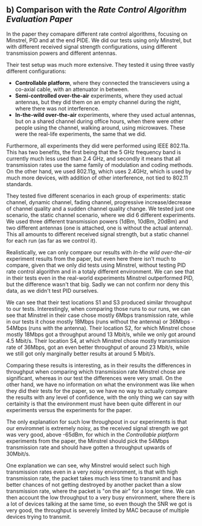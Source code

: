 ## b) Comparison with the *Rate Control Algorithm Evaluation Paper*

In the paper they comapare different rate control algorithms, focusing on Minstrel, PID and at the end PIDE. We did our tests using only Minstrel, but with different received signal strength configurations, using different transmission powers and different antennas. 

Their test setup was much more extensive. They tested it using three vastly different configurations: 
* **Controllable platform**, where they connected the transcievers using a co-axial cable, with an attenuator in between. 
* **Semi-controlled over-the-air** experiments, where they used actual antennas, but they did them on an empty channel during the night, where there was not interference.
* **In-the-wild over-the-air** experiments, where they used actual antennas, but on a shared channel during office hours, when there were other people using the channel, walking around, using microwaves. These were the real-life experiments, the same that we did.


Furthermore, all experiments they did were performed using IEEE 802.11a. This has two benefits, the first being that the 5 GHz frequency band is currently much less used than 2.4 GHz, and secondly it means that all transmission rates use the same family of modulation and coding methods. On the other hand, we used 802.11g, which uses 2.4GHz, which is used by much more devices, with addition of other interference, not tied to 802.11 standards.

They tested five different scenarios in each group of experiments: static channel, dynamic channel, fading channel, progressive increase/decrease of channel quality and a sudden channel quality change.
We tested just one scenario, the static channel scenario, where we did 6 different experiments. We used three different transmission powers (1dBm, 10dBm, 20dBm) and two different antennas (one is attached, one is without the actual antenna). This all amounts to different received signal strength, but a static channel for each run (as far as we control it).

Realistically, we can only compare our results with *In-the wild over-the-air* experiment results from the paper, but even here there isn't much to compare, given that we only did tests using Minstrel, without testing PID rate control algorithm and in a totaly different environment. We can see that in their tests even in the real-world experiments Minstrel outperformed PID, but the difference wasn't that big. Sadly we can not confirm nor deny this data, as we didn't test PID ourselves.

We can see that their test locations S1 and S3 produced similar throughput to our tests. Interestingly, when comparing those runs to our runs, we can see that Minstrel in their case chose mostly 6Mbps transmission rate, while in our tests it chose mostly 18Mbps (runs without the antenna) or 36Mbps - 54Mbps (runs with the antenna). Their location S2, for which Minstrel chose mostly 18Mbps got a throughput around 13 Mbit/s, while we only got around 4.5 Mbit/s. Their location S4, at which Minstrel chose mostly transmission rate of 36Mbps, got an even better throughput of around 23 Mbit/s, while we still got only marginally better results at around 5 Mbit/s.

Comparing these results is interesting, as in their results the differences in throughput when comparing which transmission rate Minstrel chose are significant, whereas in our test the differences were very small. On the other hand, we have no information on what the environment was like when they did their tests for the paper, so we have no way to actually compare the results with any level of confidence, with the only thing we can say with certainity is that the environment must have been quite different in our experiments versus the experiments for the paper.

The only explanation for such low throughpout in our experiments is that our enviromnet is extremely noisy, as the received signal strength we got was very good, above -65dBm, for which in the *Controllable platform* experiments from the paper, the Minstrel should pick the 54Mbps transmission rate and should have gotten a throughput upwards of 30Mbit/s. 

One explanation we can see, why Minstrel would select such high transmission rates even in a very noisy environment, is that with high transmission rate, the packet takes much less time to transmit and has better chances of not getting destroyed by another packet than a slow transmission rate, where the packet is "on the air" for a longer time. We can then account the low throughput to a very busy environment, where there is a lot of devices talking at the same time, so even though the SNR we got is very good, the throughput is severely limited by MAC because of multiple devices trying to transmit.